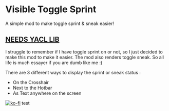 # Visible Toggle Sprint
A simple mod to make toggle sprint & sneak easier!

## [NEEDS YACL LIB](https://modrinth.com/mod/yacl)

I struggle to remember if I have toggle sprint on or not, so I just decided to make this mod to make it easier.
The mod also renders toggle sneak. So all life is much essayer if you are dumb like me :)

There are 3 different ways to display the sprint or sneak status : 
- On the Crosshair
- Next to the Hotbar
- As Text anywhere on the screen

[![ko-fi](https://ko-fi.com/img/githubbutton_sm.svg)](https://ko-fi.com/M4M7DWJCH)
test
